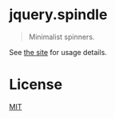 # jquery.spindle

> Minimalist spinners.

See [the site][site] for usage details.

# License

[MIT][license]

[license]: https://raw.githubusercontent.com/jtrussell/jquery.spindle/master/LICENSE-MIT
[site]:http://jtrussell.github.io/jquery.spindle/ 
